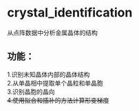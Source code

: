 # crystal_identification
从点阵数据中分析金属晶体的结构
  
## 功能：  
1.识别未知晶体内部的晶体结构  
2.从单晶相中提取单个晶粒和单晶胞  
3.识别晶胞的晶向  
~~4.使用拟合和插补的方法计算形变梯度~~
